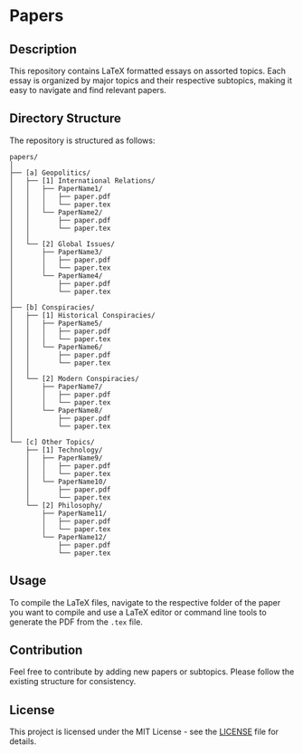 # Papers 

## Description
This repository contains LaTeX formatted essays on assorted topics. Each essay is organized by major topics and their respective subtopics, making it easy to navigate and find relevant papers.

## Directory Structure

The repository is structured as follows:

```
papers/
│
├── [a] Geopolitics/
│   ├── [1] International Relations/
│   │   ├── PaperName1/
│   │   │   ├── paper.pdf
│   │   │   └── paper.tex
│   │   └── PaperName2/
│   │       ├── paper.pdf
│   │       └── paper.tex
│   │
│   └── [2] Global Issues/
│       ├── PaperName3/
│       │   ├── paper.pdf
│       │   └── paper.tex
│       └── PaperName4/
│           ├── paper.pdf
│           └── paper.tex
│
├── [b] Conspiracies/
│   ├── [1] Historical Conspiracies/
│   │   ├── PaperName5/
│   │   │   ├── paper.pdf
│   │   │   └── paper.tex
│   │   └── PaperName6/
│   │       ├── paper.pdf
│   │       └── paper.tex
│   │
│   └── [2] Modern Conspiracies/
│       ├── PaperName7/
│       │   ├── paper.pdf
│       │   └── paper.tex
│       └── PaperName8/
│           ├── paper.pdf
│           └── paper.tex
│
└── [c] Other Topics/
    ├── [1] Technology/
    │   ├── PaperName9/
    │   │   ├── paper.pdf
    │   │   └── paper.tex
    │   └── PaperName10/
    │       ├── paper.pdf
    │       └── paper.tex
    └── [2] Philosophy/
        ├── PaperName11/
        │   ├── paper.pdf
        │   └── paper.tex
        └── PaperName12/
            ├── paper.pdf
            └── paper.tex

```

## Usage
To compile the LaTeX files, navigate to the respective folder of the paper you want to compile and use a LaTeX editor or command line tools to generate the PDF from the `.tex` file.

## Contribution
Feel free to contribute by adding new papers or subtopics. Please follow the existing structure for consistency.

## License
This project is licensed under the MIT License - see the [LICENSE](LICENSE) file for details.
